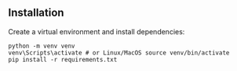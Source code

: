 ## Installation

Create a virtual environment and install dependencies:

```
python -m venv venv
venv\Scripts\activate # or Linux/MacOS source venv/bin/activate
pip install -r requirements.txt
```